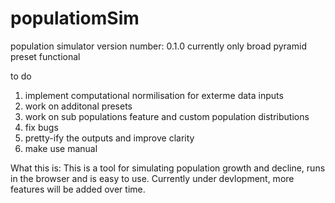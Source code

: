 # populatiomSim
population simulator
version number: 0.1.0
currently only broad pyramid preset functional

to do
1. implement computational normilisation for exterme data inputs
2. work on additonal presets
3. work on sub populations feature and custom population distributions
4. fix bugs
5. pretty-ify the outputs and improve clarity
6. make use manual


What this is:
This is a tool for simulating population growth and decline, runs in the browser and is easy to use. Currently under devlopment, more features will be added over time.
